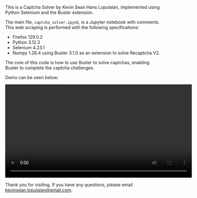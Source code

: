 This is a Captcha Solver by Kevin Sean Hans Lopulalan, implemented using Python Selenium and the Buster extension.

The main file, `captcha_solver.ipynb`, is a Jupyter notebook with comments. This web scraping is performed with the following specifications:
- Firefox 129.0.2
- Python 3.12.3
- Selenium 4.23.1
- Numpy 1.26.4
using Buster 3.1.0 as an extension to solve Recaptcha V2.

The core of this code is how to use Buster to solve captchas, enabling Buster to complete the captcha challenges.

Demo can be seen below:

<video width="600" controls>
  <source src="https://github.com/kevinsean-10/captcha-solver/blob/main/Demo.mp4" type="video/mp4">
  Your browser does not support the video tag.
</video>

Thank you for visiting. If you have any questions, please email kevinsean.lopulalan@gmail.com.
